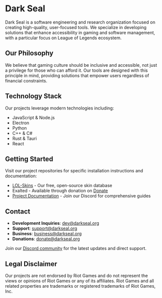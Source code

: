 # Dark Seal

Dark Seal is a software engineering and research organization focused on creating high-quality, user-focused tools. We specialize in developing solutions that enhance accessibility in gaming and software management, with a particular focus on League of Legends ecosystem.

## Our Philosophy

We believe that gaming culture should be inclusive and accessible, not just a privilege for those who can afford it. Our tools are designed with this principle in mind, providing solutions that empower users regardless of financial constraints.

## Technology Stack

Our projects leverage modern technologies including:

- JavaScript & Node.js
- Electron
- Python
- C++ & C#
- Rust & Tauri
- React

## Getting Started

Visit our project repositories for specific installation instructions and documentation:

- [LOL-Skins](https://github.com/darkseal-org/lol-skins) - Our free, open-source skin database
- Exalted - Available through donation on [Donate](https://github.com/darkseal-org/donate)
- [Project Documentation](https://discord.gg/ritoskin) - Join our Discord for comprehensive guides

## Contact

- **Development Inquiries**: dev@darkseal.org
- **Support**: support@darkseal.org
- **Business**: business@darkseal.org
- **Donations**: donate@darkseal.org

Join our [Discord community](https://discord.gg/ritoskin) for the latest updates and direct support.

## Legal Disclaimer

Our projects are not endorsed by Riot Games and do not represent the views or opinions of Riot Games or any of its affiliates. Riot Games and all related properties are trademarks or registered trademarks of Riot Games, Inc.

